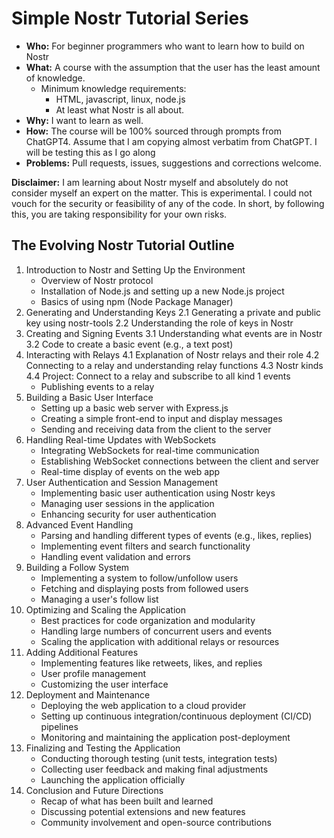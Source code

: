 # Simple Nostr Tutorial Series

- **Who:** For beginner programmers who want to learn how to build on Nostr
- **What:** A course with the assumption that the user has the least amount of knowledge.
  - Minimum knowledge requirements:
    - HTML, javascript, linux, node.js
    - At least what Nostr is all about.
- **Why:** I want to learn as well.
- **How:** The course will be 100% sourced through prompts from ChatGPT4. Assume that I am copying almost verbatim from ChatGPT. I will be testing this as I go along
- **Problems:** Pull requests, issues, suggestions and corrections welcome.

**Disclaimer:** I am learning about Nostr myself and absolutely do not consider myself an expert on the matter. This is experimental. 
I could not vouch for the security or feasibility of any of the code. In short, by following this, you are taking responsibility for your own risks.

## The Evolving Nostr Tutorial Outline

1. Introduction to Nostr and Setting Up the Environment
   - Overview of Nostr protocol
   - Installation of Node.js and setting up a new Node.js project
   - Basics of using npm (Node Package Manager)
2. Generating and Understanding Keys
   2.1 Generating a private and public key using nostr-tools
   2.2 Understanding the role of keys in Nostr
3. Creating and Signing Events
   3.1 Understanding what events are in Nostr
   3.2 Code to create a basic event (e.g., a text post)
4. Interacting with Relays
   4.1 Explanation of Nostr relays and their role
   4.2 Connecting to a relay and understanding relay functions
   4.3 Nostr kinds
   4.4 Project: Connect to a relay and subscribe to all kind 1 events
   - Publishing events to a relay
5. Building a Basic User Interface
   - Setting up a basic web server with Express.js
   - Creating a simple front-end to input and display messages
   - Sending and receiving data from the client to the server
6. Handling Real-time Updates with WebSockets
   - Integrating WebSockets for real-time communication
   - Establishing WebSocket connections between the client and server
   - Real-time display of events on the web app
7. User Authentication and Session Management
   - Implementing basic user authentication using Nostr keys
   - Managing user sessions in the application
   - Enhancing security for user authentication
8. Advanced Event Handling
   - Parsing and handling different types of events (e.g., likes, replies)
   - Implementing event filters and search functionality
   - Handling event validation and errors
9. Building a Follow System
   - Implementing a system to follow/unfollow users
   - Fetching and displaying posts from followed users
   - Managing a user's follow list
10. Optimizing and Scaling the Application
    - Best practices for code organization and modularity
    - Handling large numbers of concurrent users and events
    - Scaling the application with additional relays or resources
11. Adding Additional Features
    - Implementing features like retweets, likes, and replies
    - User profile management
    - Customizing the user interface
12. Deployment and Maintenance
    - Deploying the web application to a cloud provider
    - Setting up continuous integration/continuous deployment (CI/CD) pipelines
    - Monitoring and maintaining the application post-deployment
13. Finalizing and Testing the Application
    - Conducting thorough testing (unit tests, integration tests)
    - Collecting user feedback and making final adjustments
    - Launching the application officially
14. Conclusion and Future Directions
    - Recap of what has been built and learned
    - Discussing potential extensions and new features
    - Community involvement and open-source contributions
